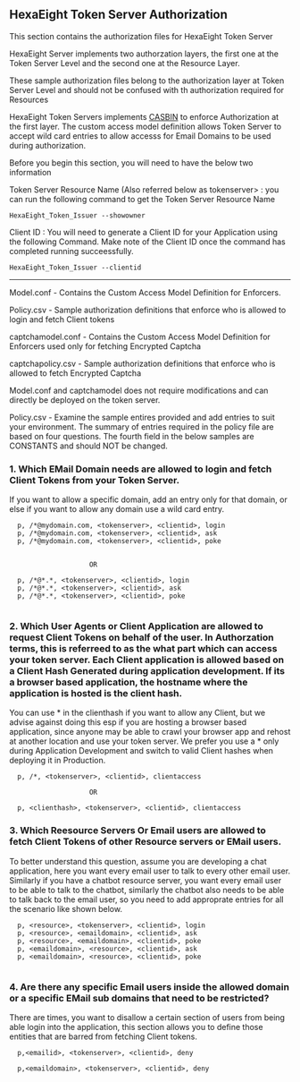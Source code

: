
## HexaEight Token Server Authorization

This section contains the authorization files for HexaEight Token Server

HexaEight Server implements two authorzation layers, the first one at the Token Server Level and the second one at the Resource Layer.

These sample authorization files belong to the authorization layer at Token Server Level and should not be confused with th authorization required for Resources

HexaEight Token Servers implements [CASBIN](www.casbin.org) to enforce Authorization at the first layer. The custom access model definition allows Token Server to accept wild card entries to allow accesss for Email Domains to be used during authorization.  

Before you begin this section, you will need to have the below two information 

Token Server Resource Name (Also referred below as tokenserver> : you can run the following command to get the Token Server Resource Name
  
    HexaEight_Token_Issuer --showowner
    
Client ID : You will need to generate a Client ID for your Application using the following Command. Make note of the Client ID once the command has completed running succeessfully.

    HexaEight_Token_Issuer --clientid

---

  Model.conf - Contains the Custom Access Model Definition for Enforcers. 

  Policy.csv - Sample authorization definitions that enforce who is allowed to login and fetch Client tokens

  captchamodel.conf - Contains the Custom Access Model Definition for Enforcers used only for fetching Encrypted Captcha

  captchapolicy.csv - Sample authorization definitions that enforce who is allowed to fetch Encrypted Captcha


Model.conf and captchamodel does not require modifications and can directly be deployed on the token server.

Policy.csv - Examine the sample entires provided and add entries to suit your environment. 
The summary of entries required in the policy file are based on four questions. The fourth field in the below samples are CONSTANTS and should NOT be changed. 

### 1. Which EMail Domain needs are allowed to login and fetch Client Tokens from your Token Server.

If you want to allow a specific domain, add an entry only for that domain, or else if you want to allow any domain use a wild card entry.

```
  p, /*@mydomain.com, <tokenserver>, <clientid>, login  
  p, /*@mydomain.com, <tokenserver>, <clientid>, ask
  p, /*@mydomain.com, <tokenserver>, <clientid>, poke

            
                    OR
      
  p, /*@*.*, <tokenserver>, <clientid>, login
  p, /*@*.*, <tokenserver>, <clientid>, ask
  p, /*@*.*, <tokenserver>, <clientid>, poke
  
```
  
### 2. Which User Agents or Client Application are allowed to request Client Tokens on behalf of the user. In Authorzation terms, this is referreed to as the what part which can access your token server.  Each Client application is allowed based on a Client Hash Generated during application development.  If its a browser based application, the hostname where the application is hosted is the client hash. 

You can use * in the clienthash if you want to allow any Client, but we advise against doing this esp if you are hosting a browser based application, since anyone may be able to crawl your browser app and rehost at another location and use your token server. We prefer you use a * only during Application Development and switch to valid Client hashes when deploying it in Production.

```
  p, /*, <tokenserver>, <clientid>, clientaccess
  
                    OR

  p, <clienthash>, <tokenserver>, <clientid>, clientaccess
```

### 3. Which Reesource Servers Or Email users are allowed to fetch Client Tokens of other Resource servers or EMail users. 

To better understand this question, assume you are developing a chat application, here you want every email user to talk to every other email user. Similarly if you have a chatbot resource server, you want every email user to be able to talk to the chatbot, similarly the chatbot also needs to be able to talk back to the email user, so you need to add approprate entries for all the scenario like shown below. 

```
  p, <resource>, <tokenserver>, <clientid>, login
  p, <resource>, <emaildomain>, <clientid>, ask
  p, <resource>, <emaildomain>, <clientid>, poke
  p, <emaildomain>, <resource>, <clientid>, ask
  p, <emaildomain>, <resource>, <clientid>, poke
  
```

### 4. Are there any specific Email users inside the allowed domain or a specific EMail sub domains that need to be restricted?

There are times, you want to disallow a certain section of users from being able login into the application, this section allows you to define those entities that are barred from fetching Client tokens.

```
  p,<emailid>, <tokenserver>, <clientid>, deny
              
  p,<emaildomain>, <tokenserver>, <clientid>, deny  

```
